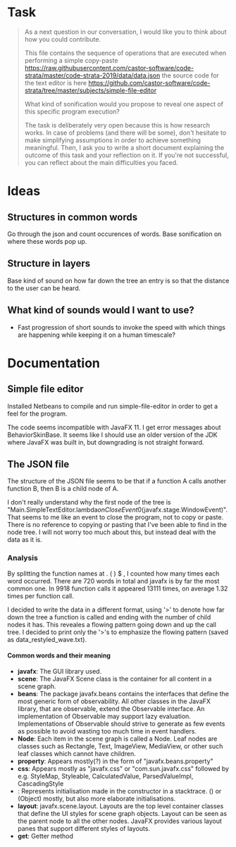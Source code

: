 
# Task

> As a next question in our conversation, I would like you to think about
> how you could contribute.
> 
> This file contains the sequence of operations that are executed when
> performing a simple copy-paste
> https://raw.githubusercontent.com/castor-software/code-strata/master/code-strata-2019/data/data.json
> the source code for the text editor is here
> https://github.com/castor-software/code-strata/tree/master/subjects/simple-file-editor
> 
> What kind of sonification would you propose to reveal one aspect of this
> specific program execution?
> 
> The task is deliberately very open because this is how research works.
> In case of problems (and there will be some), don't hesitate to make
> simplifying assumptions in order to achieve something meaningful.
> Then, I ask you to write a short document explaining the outcome of this
> task and your reflection on it. If you're not successful, you can
> reflect about the main difficulties you faced.

# Ideas

## Structures in common words

Go through the json and count occurences of words. Base sonification on where these words pop up.

## Structure in layers

Base kind of sound on how far down the tree an entry is so that the distance to the user can be heard.


## What kind of sounds would I want to use?

- Fast progression of short sounds to invoke the speed with which things are happening while keeping it on a human timescale?

# Documentation

## Simple file editor
Installed Netbeans to compile and run simple-file-editor in order to get a feel for the program.

The code seems incompatible with JavaFX 11. I get error messages about BehaviorSkinBase. It seems like I should use an older version of the JDK where JavaFX was built in, but downgrading is not straight forward.

## The JSON file

The structure of the JSON file seems to be that if a function A calls another function B, then B is a child node of A.

I don't really understand why the first node of the tree is "Main.SimpleTextEditor.lambda$onCloseEvent$0(javafx.stage.WindowEvent)". That seems to me like an event to close the program, not to copy or paste. There is no reference to copying or pasting that I've been able to find in the node tree. I will not worry too much about this, but instead deal with the data as it is.

### Analysis

By splitting the function names at . ( ) $ , I counted how many times each word occurred. There are 720 words in total and javafx is by far the most common one. In 9918 function calls it appeared 13111 times, on average 1.32 times per function call.

I decided to write the data in a different format, using '>' to denote how far down the tree a function is called and ending with the number of child nodes it has. This reveales a flowing pattern going down and up the call tree. I decided to print only the '>'s to emphasize the flowing pattern (saved as data_restyled_wave.txt).

#### Common words and their meaning

- **javafx**: The GUI library used.
- **scene**: The JavaFX Scene class is the container for all content in a scene graph.
- **beans**: The package javafx.beans contains the interfaces that define the most generic form of observability. All other classes in the JavaFX library, that are observable, extend the Observable interface. An implementation of Observable may support lazy evaluation. Implementations of Observable should strive to generate as few events as possible to avoid wasting too much time in event handlers.
- **Node**: Each item in the scene graph is called a Node. Leaf nodes are classes such as Rectangle, Text, ImageView, MediaView, or other such leaf classes which cannot have children.
- **property**: Appears mostly(?) in the form of "javafx.beans.property"
- **css**: Appears mostly as "javafx.css" or "com.sun.javafx.css" followed by e.g. StyleMap, Styleable, CalculatedValue, ParsedValueImpl, CascadingStyle
- **<init>**: Represents initialisation made in the constructor in a stacktrace. <init>() or <init>(Object) mostly, but also more elaborate initialisations.
- **layout**: javafx.scene.layout. Layouts are the top level container classes that define the UI styles for scene graph objects. Layout can be seen as the parent node to all the other nodes. JavaFX provides various layout panes that support different styles of layouts.
- **get**: Getter method


